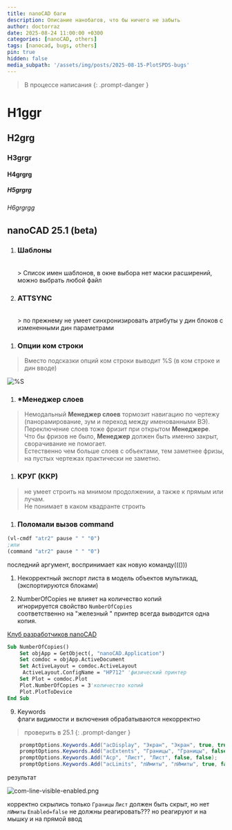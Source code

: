 ```yaml
---
title: nanoCAD баги
description: Описание нанобагов, что бы ничего не забыть
author: doctorraz
date: 2025-08-24 11:00:00 +0300
categories: [nanoCAD, others]
tags: [nanocad, bugs, others]
pin: true
hidden: false
media_subpath: '/assets/img/posts/2025-08-15-PlotSPDS-bugs'
---
```


> В процессе написания
{: .prompt-danger }

# H1ggr

## H2grg

### H3grgr

#### H4grgrg

##### H5grgrg

###### H6grgrgg


## nanoCAD 25.1 (beta)

<ol>
<li> <H3 id="template"> Шаблоны </H3> </li><br>
> Список имен шаблонов, в окне выбора нет маски расширений, можно выбрать любой файл

<li> <h3 id="ATTSYNC"> ATTSYNC</h3> </li> <br>
> по прежнему не умеет синхронизировать атрибуты у дин блоков с измененными дин параметрами

</ol>

1. ### Опции ком строки
> Вместо подсказки опций ком строки выводит %S (в ком строке и дин вводе)

![%S](com-line-options.png
)
1. ### *Менеджер слоев
> Немодальный **Менеджер слоев** тормозит навигацию по чертежу (панорамирование, зум и переход между именованными ВЭ).<br> 
> Переключение слоев тоже фризит при открытом **Менеджере**. <br> 
> Что бы фризов не было, **Менеджер** должен быть именно закрыт, сворачивание не помогает.<br>
> Естественно чем больше слоев с объектами, тем заметнее фризы, на пустых чертежах практически не заметно.

1. ### КРУГ (ККР)
> не умеет строить на мнимом продолжении, а также к прямым или лучам. <br>
> Не понимает в каком квадранте строить

1. ### Поломали вызов command
```lisp
(vl-cmdf "atr2" pause " " "0")
;или
(command "atr2" pause " " "0")
```
последний аргумент, воспринимает как новую команду((()))

1. Некорректный экспорт листа в модель объектов мультикад, (экспортируются блоками)

1. NumberOfCopies не влияет на количество копий <br>
игнорируется свойство `NumberOfCopies`<br>
соответственно на "железный " принтер всегда выводится одна копия.

[Клуб разработчиков nanoCAD](https://developer.nanocad.ru/redmine/issues/854)

```vb
Sub NumberOfCopies()
    Set objApp = GetObject(, "nanoCAD.Application")
    Set comdoc = objApp.ActiveDocument
    Set ActiveLayout = comdoc.ActiveLayout
     ActiveLayout.ConfigName = "HP712" 'физический принтер
    Set Plot = comdoc.Plot
    Plot.NumberOfCopies = 3'количество копий
    Plot.PlotToDevice
End Sub
```

9. Keywords <br>
флаги видимости и включения обрабатываются некорректно

> проверить в 25.1
{: .prompt-danger }

```csharp
    promptOptions.Keywords.Add("acDisplay", "Экран", "Экран", true, true);
    promptOptions.Keywords.Add("acExtents", "Границы", "Границы", false, true);
    promptOptions.Keywords.Add("Acp", "Лист", "Лист", false, false);
    promptOptions.Keywords.Add("acLimits", "лИмиты", "лИмиты", true, false);
```
результат 

![com-line-visible-enabled.png](com-line-visible-enabled.png)

корректно скрылись только `Границы`
`Лист` должен быть скрыт, но нет
`лИмиты` `Enabled=false` не должны реагировать??? но реагируют и на мышку и на прямой ввод

